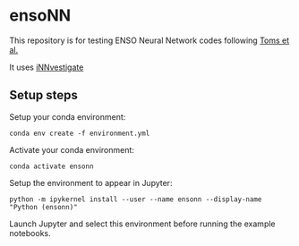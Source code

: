 # ensoNN

This repository is for testing ENSO Neural Network codes following [Toms et al.](https://agupubs.onlinelibrary.wiley.com/doi/full/10.1029/2019MS002002)

It uses [iNNvestigate](https://github.com/albermax/innvestigate)

## Setup steps

Setup your conda environment:

```conda env create -f environment.yml```

Activate your conda environment:

```conda activate ensonn```

Setup the environment to appear in Jupyter:

```python -m ipykernel install --user --name ensonn --display-name "Python (ensonn)"```

Launch Jupyter and select this environment before running the example notebooks.
